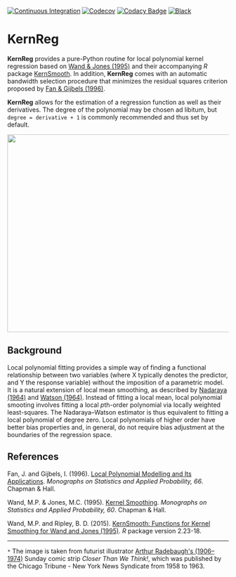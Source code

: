 [![Continuous Integration](https://github.com/segsell/kernreg/workflows/Continuous%20Integration/badge.svg?branch=main)](https://github.com/segsell/kernreg/actions?workflow=%3A"Continuous+Integration")
[![Codecov](https://codecov.io/gh/segsell/kernreg/branch/main/graph/badge.svg)](https://codecov.io/gh/segsell/kernreg)
[![Codacy Badge](https://app.codacy.com/project/badge/Grade/5dd752959ec8415c8fa9cc9c18ac7d9a)](https://www.codacy.com/gh/segsell/kernreg/dashboard?utm_source=github.com&amp;utm_medium=referral&amp;utm_content=segsell/kernreg&amp;utm_campaign=Badge_Grade)
[![Black](https://img.shields.io/badge/code%20style-black-000000.svg)](https://github.com/psf/black)

# KernReg
**KernReg** provides a pure-Python routine for local polynomial kernel regression based on [Wand & Jones (1995)](http://matt-wand.utsacademics.info/webWJbook/) and their accompanying *R* package [KernSmooth](https://www.rdocumentation.org/packages/KernSmooth/versions/2.23-18). In addition, **KernReg** comes with an automatic bandwidth selection procedure that minimizes the residual squares criterion proposed by [Fan & Gijbels (1996)](https://www.taylorfrancis.com/books/local-polynomial-modelling-applications-fan-gijbels/10.1201/9780203748725).

**KernReg** allows for the estimation of a regression function as well as their derivatives. The degree of the polynomial may be chosen ad libitum, but ```degree = derivative + 1``` is commonly recommended and thus set by default.

<p align="center">
  <img width="650" height="450" src="https://github.com/segsell/hypermodern-kernreg/blob/main/docs/images/Arthur_Radebaugh_retrofuturism.jpg?raw=true">
</p>

## Background
Local polynomial fitting provides a simple way of finding a functional relationship between two variables (where X typically denotes the predictor, and Y the response variable)  without the imposition of a parametric model. It is a natural extension of local mean smoothing, as described by [Nadaraya (1964)](https://www.semanticscholar.org/paper/On-Estimating-Regression-Nadaraya/05175204318c3c01e3301fd864553071039605d2#paper-header) and [Watson (1964)](http://www.jstor.org/stable/25049340). Instead of fitting a local mean, local polynomial smooting involves fitting a local *p*th-order polynomial via locally weighted least-squares. The Nadaraya–Watson estimator is thus equivalent to fitting a local polynomial of degree zero. Local polynomials of higher order have better bias properties and, in general, do not require bias adjustment at the boundaries of the regression space.

## References
Fan, J. and Gijbels, I. (1996). [Local Polynomial Modelling and Its Applications](https://www.taylorfrancis.com/books/local-polynomial-modelling-applications-fan-gijbels/10.1201/9780203748725). *Monographs on Statistics and Applied Probability, 66*. Chapman & Hall.

Wand, M.P. & Jones, M.C. (1995). [Kernel Smoothing](http://matt-wand.utsacademics.info/webWJbook/). *Monographs on Statistics and Applied Probability, 60*. Chapman & Hall.

Wand, M.P. and Ripley, B. D. (2015). [KernSmooth:  Functions for Kernel Smoothing for Wand and Jones (1995)](http://CRAN.R-project.org/package=KernSmooth). *R* package version 2.23-18.

-----
`*` The image is taken from futurist illustrator [Arthur Radebaugh's (1906–1974)](http://www.gavinrothery.com/my-blog/2012/7/15/arthur-radebaugh.html)
Sunday comic strip *Closer Than We Think!*, which was published by the Chicago Tribune - New York News Syndicate from 1958 to 1963.
